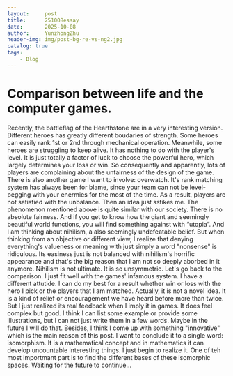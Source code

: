 ```yaml
---
layout:     post
title:      251008essay
date:       2025-10-08
author:     YunzhongZhu
header-img: img/post-bg-re-vs-ng2.jpg
catalog: true
tags:
    - Blog
---
```


# Comparison between life and the computer games.
Recently, the battleflag of the Hearthstone are in a very interesting version. Different heroes has greatly different boudaries of strength. Some heroes can easily rank 1st or 2nd through mechanical operation. Meanwhile, some heroes are struggling to keep alive. It has nothing to do with the player's level. It is just totally a factor of luck to choose the powerful hero, which largely determines your loss or win.
So consequently and apparently, lots of players are complaining about the unfairness of the design of the game.
There is also another game I want to involve: overwatch. It's rank matching system has always been for blame, since your team can not be level-pegging with your enermies for the most of the time. As a result, players are not satisfied with the unbalance.
Then an idea just sstikes me. The phenomenon mentioned above is quite similar with our society. There is no absolute fairness. And if you get to know how the giant and seemingly beautiful world functions, you will find something against with “utopia”. 
And I am thinking about nihilism, a also seemingly undefeatable belief. But when thinking from an objective or different view, I realize that denying everything's valueness or meaning with just simply a word "nonsense" is ridiculous. Its easiness just is not balanced with nihilism's horrific appearance and that's the big reason that I am not so deeply aborbed in it anymore. Nihilism is not ultimate. It is so unsymmetric.
Let's go back to the comparison. I just fit well with the games' infamous system. I have a different attutide. I can do my best for a result whether win or loss with the hero I pick or the players that I am matched. Actually, it is not a novel idea. It is a kind of relief or encouragement we have heard before more than twice. But I just realized its real feedback when I imply it in games. It does feel complex but good. I think I can list some example or provide some illustrations, but I can not just write them in a few words. Maybe in the future I will do that.
Besides, I think I come up with something "innovative" which is the main reason of this post. I want to conclude it to a single word: isomorphism. It is a mathematical concept and in mathematics it can develop uncountable interesting things. I just begin to realize it. One of teh most importmant part is to find the different bases of these isomorphic spaces. 
Waiting for the future to continue...
